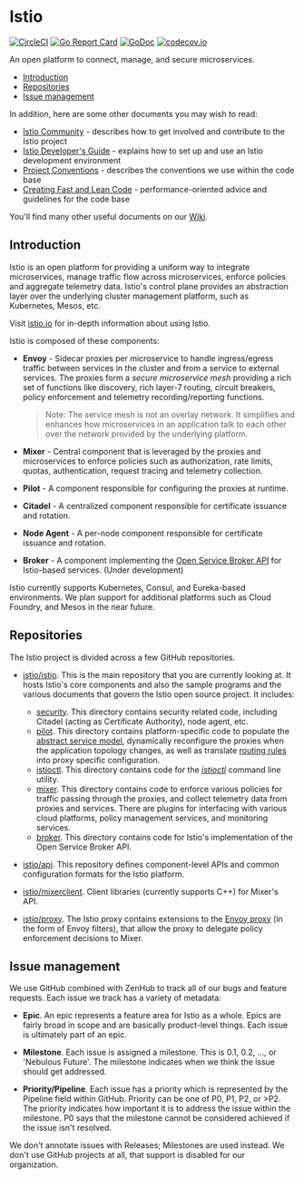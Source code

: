 # Istio

[![CircleCI](https://circleci.com/gh/istio/istio.svg?style=shield)](https://circleci.com/gh/istio/istio)
[![Go Report Card](https://goreportcard.com/badge/github.com/istio/istio)](https://goreportcard.com/report/github.com/istio/istio)
[![GoDoc](https://godoc.org/github.com/istio/istio?status.svg)](https://godoc.org/github.com/istio/istio)
[![codecov.io](https://codecov.io/github/istio/istio/coverage.svg?branch=master)](https://codecov.io/github/istio/istio?branch=master)

An open platform to connect, manage, and secure microservices.

- [Introduction](#introduction)
- [Repositories](#repositories)
- [Issue management](#issue-management)

In addition, here are some other documents you may wish to read:

- [Istio Community](https://github.com/istio/community) - describes how to get involved and contribute to the Istio project
- [Istio Developer's Guide](https://github.com/istio/istio/wiki/Dev-Guide) - explains how to set up and use an Istio development environment
- [Project Conventions](https://github.com/istio/istio/wiki/Dev-Conventions) - describes the conventions we use within the code base
- [Creating Fast and Lean Code](https://github.com/istio/istio/wiki/Dev-Writing-Fast-and-Lean-Code) - performance-oriented advice and guidelines for the code base

You'll find many other useful documents on our [Wiki](https://github.com/istio/istio/wiki).

## Introduction

Istio is an open platform for providing a uniform way to integrate
microservices, manage traffic flow across microservices, enforce policies
and aggregate telemetry data. Istio's control plane provides an abstraction
layer over the underlying cluster management platform, such as Kubernetes,
Mesos, etc.

Visit [istio.io](https://istio.io) for in-depth information about using Istio.

Istio is composed of these components:

- **Envoy** - Sidecar proxies per microservice to handle ingress/egress traffic
   between services in the cluster and from a service to external
   services. The proxies form a _secure microservice mesh_ providing a rich
   set of functions like discovery, rich layer-7 routing, circuit breakers,
   policy enforcement and telemetry recording/reporting
   functions.

  > Note: The service mesh is not an overlay network. It
  > simplifies and enhances how microservices in an application talk to each
  > other over the network provided by the underlying platform.

- **Mixer** - Central component that is leveraged by the proxies and microservices
   to enforce policies such as authorization, rate limits, quotas, authentication, request
   tracing and telemetry collection.

- **Pilot** - A component responsible for configuring the proxies at runtime.

- **Citadel** - A centralized component responsible for certificate issuance and rotation.

- **Node Agent** - A per-node component responsible for certificate issuance and rotation.

- **Broker** - A component implementing the [Open Service Broker API](https://github.com/openservicebrokerapi/servicebroker) for Istio-based services. (Under development)

Istio currently supports Kubernetes, Consul, and Eureka-based environments. We plan support for additional platforms such as
Cloud Foundry, and Mesos in the near future.

## Repositories

The Istio project is divided across a few GitHub repositories.

- [istio/istio](README.md). This is the main repository that you are
currently looking at. It hosts Istio's core components and also
the sample programs and the various documents that govern the Istio open source
project. It includes:
  - [security](security/). This directory contains security related code,
including Citadel (acting as Certificate Authority), node agent, etc.
  - [pilot](pilot/). This directory
contains platform-specific code to populate the
[abstract service model](https://istio.io/docs/concepts/traffic-management/overview.html), dynamically reconfigure the proxies
when the application topology changes, as well as translate
[routing rules](https://istio.io/docs/reference/config/istio.networking.v1alpha3/) into proxy specific configuration.
  - [istioctl](istioctl/). This directory contains code for the
[_istioctl_](https://istio.io/docs/reference/commands/istioctl.html) command line utility.
  - [mixer](mixer/). This directory
contains code to enforce various policies for traffic passing through the
proxies, and collect telemetry data from proxies and services. There
are plugins for interfacing with various cloud platforms, policy
management services, and monitoring services.
  - [broker](broker/). This directory
contains code for Istio's implementation of the Open Service Broker API.

- [istio/api](https://github.com/istio/api). This repository defines
component-level APIs and common configuration formats for the Istio platform.

- [istio/mixerclient](https://github.com/istio/mixerclient). Client libraries
(currently supports C++) for Mixer's API.

- [istio/proxy](https://github.com/istio/proxy). The Istio proxy contains
extensions to the [Envoy proxy](https://github.com/envoyproxy/envoy) (in the form of
Envoy filters), that allow the proxy to delegate policy enforcement
decisions to Mixer.

## Issue management

We use GitHub combined with ZenHub to track all of our bugs and feature requests. Each issue we track has a variety of metadata:

- **Epic**. An epic represents a feature area for Istio as a whole. Epics are fairly broad in scope and are basically product-level things.
Each issue is ultimately part of an epic.

- **Milestone**. Each issue is assigned a milestone. This is 0.1, 0.2, ..., or 'Nebulous Future'. The milestone indicates when we
think the issue should get addressed.

- **Priority/Pipeline**. Each issue has a priority which is represented by the Pipeline field within GitHub. Priority can be one of
P0, P1, P2, or >P2. The priority indicates how important it is to address the issue within the milestone. P0 says that the
milestone cannot be considered achieved if the issue isn't resolved.

We don't annotate issues with Releases; Milestones are used instead. We don't use GitHub projects at all, that
support is disabled for our organization.

